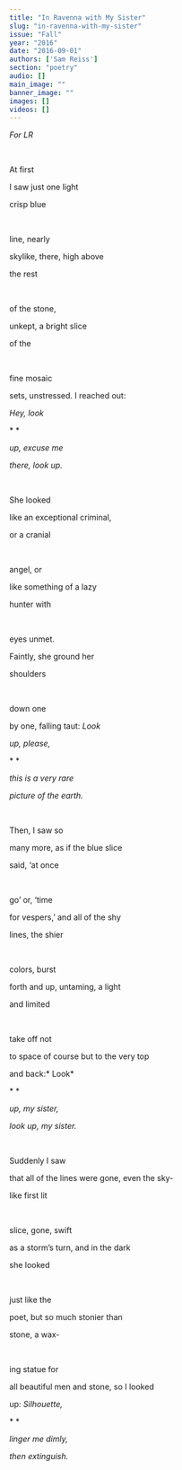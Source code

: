 ```yaml
---
title: "In Ravenna with My Sister"
slug: "in-ravenna-with-my-sister"
issue: "Fall"
year: "2016"
date: "2016-09-01"
authors: ['Sam Reiss']
section: "poetry"
audio: []
main_image: ""
banner_image: ""
images: []
videos: []
---
```

*For LR*

  

 At first

 I saw just one light

 crisp blue

  

 line, nearly

 skylike, there, high above

 the rest

  

 of the stone,

 unkept, a bright slice

 of the

  

 fine mosaic

 sets, unstressed. I reached out:

 *Hey, look*

 * *

 *up, excuse me*

 *there, look up.*

  

 She looked

 like an exceptional criminal,

 or a cranial

  

 angel, or

 like something of a lazy

 hunter with

  

 eyes unmet.

 Faintly, she ground her

 shoulders

  

 down one

 by one, falling taut: *Look*

 *up, please,*

 * *

 *this is a very rare*

 *picture of the earth.*

  

 Then, I saw so

 many more, as if the blue slice

 said, ‘at once

  

 go’ or, ‘time

 for vespers,’ and all of the shy

 lines, the shier

  

 colors, burst

 forth and up, untaming, a light

 and limited

  

 take off not

 to space of course but to the very top

 and back:* Look*

 * *

 *up, my sister,*

 *look up, my sister.*

  

 Suddenly I saw

 that all of the lines were gone, even the sky-

 like first lit

  

 slice, gone, swift

 as a storm’s turn, and in the dark

 she looked

  

 just like the

 poet, but so much stonier than

 stone, a wax-

  

 ing statue for

 all beautiful men and stone, so I looked

 up: *Silhouette,*

 * *

 *linger me dimly,*

 *then extinguish.*

